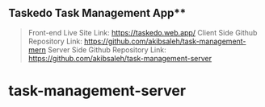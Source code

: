 ## Taskedo Task Management App**
> Front-end Live Site Link: https://taskedo.web.app/
> Client Side Github Repository Link: https://github.com/akibsaleh/task-management-mern
> Server Side Github Repository Link: https://github.com/akibsaleh/task-management-server
# task-management-server
